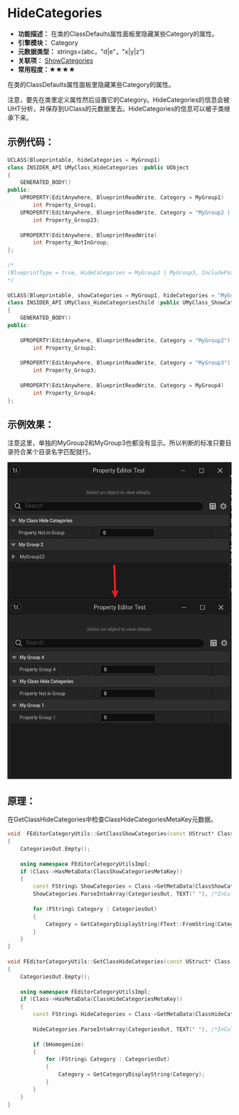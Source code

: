 # HideCategories

- **功能描述：**  在类的ClassDefaults属性面板里隐藏某些Category的属性。
- **引擎模块：** Category
- **元数据类型：** strings=(abc，"d|e"，"x|y|z")
- **关联项：** [ShowCategories](#Specifier_UCLASS_Category_ShowCategories)
- **常用程度：★★★★**

在类的ClassDefaults属性面板里隐藏某些Category的属性。

注意，要先在类里定义属性然后设置它的Category。HideCategories的信息会被UHT分析，并保存到UClass的元数据里去。HideCategories的信息可以被子类继承下来。

## 示例代码：

```cpp
UCLASS(Blueprintable, hideCategories = MyGroup1)
class INSIDER_API UMyClass_HideCategories :public UObject
{
	GENERATED_BODY()
public:
	UPROPERTY(EditAnywhere, BlueprintReadWrite, Category = MyGroup1)
		int Property_Group1;
	UPROPERTY(EditAnywhere, BlueprintReadWrite, Category = "MyGroup2 | MyGroup3")
		int Property_Group23;

	UPROPERTY(EditAnywhere, BlueprintReadWrite)
		int Property_NotInGroup;
};

/*
(BlueprintType = true, HideCategories = MyGroup2 | MyGroup3, IncludePath = Class/Display/MyClass_ShowCategories.h, IsBlueprintBase = true, ModuleRelativePath = Class/Display/MyClass_ShowCategories.h)
*/

UCLASS(Blueprintable, showCategories = MyGroup1, hideCategories = "MyGroup2 | MyGroup3")
class INSIDER_API UMyClass_HideCategoriesChild :public UMyClass_ShowCategories
{
	GENERATED_BODY()
public:

	UPROPERTY(EditAnywhere, BlueprintReadWrite, Category = "MyGroup2")
		int Property_Group2;

	UPROPERTY(EditAnywhere, BlueprintReadWrite, Category = "MyGroup3")
		int Property_Group3;

	UPROPERTY(EditAnywhere, BlueprintReadWrite, Category = MyGroup4)
		int Property_Group4;
};

```

## 示例效果：

注意这里，单独的MyGroup2和MyGroup3也都没有显示。所以判断的标准只要目录符合某个目录名字匹配就行。

![Untitled](Specifier_UCLASS_Category_HideCategories_Untitled.png)

## 原理：

在GetClassHideCategories中检查ClassHideCategoriesMetaKey元数据。

```cpp
void  FEditorCategoryUtils::GetClassShowCategories(const UStruct* Class, TArray<FString>& CategoriesOut)
{
	CategoriesOut.Empty();

	using namespace FEditorCategoryUtilsImpl;
	if (Class->HasMetaData(ClassShowCategoriesMetaKey))
	{
		const FString& ShowCategories = Class->GetMetaData(ClassShowCategoriesMetaKey);
		ShowCategories.ParseIntoArray(CategoriesOut, TEXT(" "), /*InCullEmpty =*/true);

		for (FString& Category : CategoriesOut)
		{
			Category = GetCategoryDisplayString(FText::FromString(Category)).ToString();
		}
	}
}

void FEditorCategoryUtils::GetClassHideCategories(const UStruct* Class, TArray<FString>& CategoriesOut, bool bHomogenize)
{
	CategoriesOut.Empty();

	using namespace FEditorCategoryUtilsImpl;
	if (Class->HasMetaData(ClassHideCategoriesMetaKey))
	{
		const FString& HideCategories = Class->GetMetaData(ClassHideCategoriesMetaKey);

		HideCategories.ParseIntoArray(CategoriesOut, TEXT(" "), /*InCullEmpty =*/true);

		if (bHomogenize)
		{
			for (FString& Category : CategoriesOut)
			{
				Category = GetCategoryDisplayString(Category);
			}
		}
	}
}
```